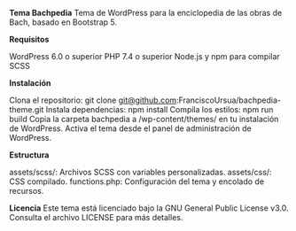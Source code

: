 **Tema Bachpedia**
Tema de WordPress para la enciclopedia de las obras de Bach, basado en Bootstrap 5.

**Requisitos**

WordPress 6.0 o superior
PHP 7.4 o superior
Node.js y npm para compilar SCSS

**Instalación**

Clona el repositorio: git clone git@github.com:FranciscoUrsua/bachpedia-theme.git
Instala dependencias: npm install
Compila los estilos: npm run build
Copia la carpeta bachpedia a /wp-content/themes/ en tu instalación de WordPress.
Activa el tema desde el panel de administración de WordPress.

**Estructura**

assets/scss/: Archivos SCSS con variables personalizadas.
assets/css/: CSS compilado.
functions.php: Configuración del tema y encolado de recursos.

**Licencia**
Este tema está licenciado bajo la GNU General Public License v3.0. Consulta el archivo LICENSE para más detalles.

